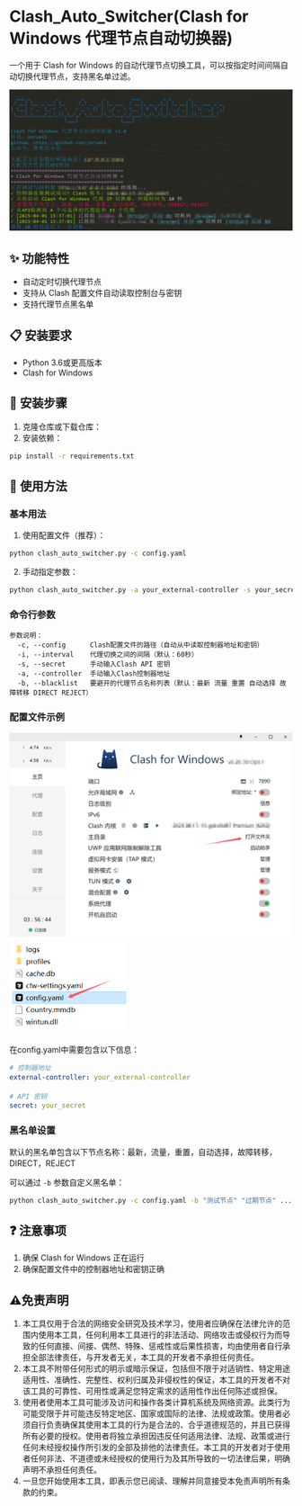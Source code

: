 # Clash_Auto_Switcher(Clash for Windows 代理节点自动切换器)

一个用于 Clash for Windows 的自动代理节点切换工具，可以按指定时间间隔自动切换代理节点，支持黑名单过滤。

<img src=".\demo\1_1.png" style="zoom: 67%;" />

## ✨ 功能特性

- 自动定时切换代理节点
- 支持从 Clash 配置文件自动读取控制台与密钥
- 支持代理节点黑名单

## 📋 安装要求

- Python 3.6或更高版本
- Clash for Windows

## 🚀 安装步骤

1. 克隆仓库或下载仓库：
2. 安装依赖：
```bash
pip install -r requirements.txt
```

## 🔧 使用方法

### 基本用法

1. 使用配置文件（推荐）：
```bash
python clash_auto_switcher.py -c config.yaml
```

2. 手动指定参数：
```bash
python clash_auto_switcher.py -a your_external-controller -s your_secret -i 60
```

### 命令行参数

```
参数说明：
  -c, --config      Clash配置文件的路径（自动从中读取控制器地址和密钥）
  -i, --interval    代理切换之间的间隔（默认：60秒）
  -s, --secret      手动输入Clash API 密钥
  -a, --controller  手动输入Clash控制器地址
  -b, --blacklist   要避开的代理节点名称列表（默认：最新 流量 重置 自动选择 故障转移 DIRECT REJECT）
```

### 配置文件示例

<img src=".\demo\2.png" style="zoom:50%;" />

<img src=".\demo\3.png" style="zoom:67%;" />

在config.yaml中需要包含以下信息：

```yaml
# 控制器地址
external-controller: your_external-controller

# API 密钥
secret: your_secret
```

### 黑名单设置

默认的黑名单包含以下节点名称：最新，流量，重置，自动选择，故障转移，DIRECT，REJECT

可以通过 `-b` 参数自定义黑名单：
```bash
python clash_auto_switcher.py -c config.yaml -b "测试节点" "过期节点" ...
```

## ❓ 注意事项

1. 确保 Clash for Windows 正在运行
2. 确保配置文件中的控制器地址和密钥正确

## ⚠️免责声明 

1. 本工具仅用于合法的网络安全研究及技术学习，使用者应确保在法律允许的范围内使用本工具，任何利用本工具进行的非法活动、网络攻击或侵权行为而导致的任何直接、间接、偶然、特殊、惩戒性或后果性损害，均由使用者自行承担全部法律责任，与开发者无关，本工具的开发者不承担任何责任。
2. 本工具不附带任何形式的明示或暗示保证，包括但不限于对适销性、特定用途适用性、准确性、完整性、权利归属及非侵权性的保证，本工具的开发者不对该工具的可靠性、可用性或满足您特定需求的适用性作出任何陈述或担保。
3. 使用者使用本工具可能涉及访问和操作各类计算机系统及网络资源。此类行为可能受限于并可能违反特定地区、国家或国际的法律、法规或政策。使用者必须自行负责确保其使用本工具的行为是合法的、合乎道德规范的，并且已获得所有必要的授权。使用者将独立承担因违反任何适用法律、法规、政策或进行任何未经授权操作所引发的全部及排他的法律责任。本工具的开发者对于使用者任何非法、不道德或未经授权的使用行为及其所导致的一切法律后果，明确声明不承担任何责任。
4. 一旦您开始使用本工具，即表示您已阅读、理解并同意接受本免责声明所有条款的约束。
